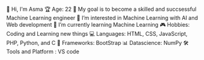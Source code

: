 👋 Hi, I'm Asma
🏆 Age: 22
🎯 My goal is to become a skilled and succsessful Machine Learning engineer
👀 I’m interested in Machine Learning with AI and Web development
🌱 I’m currently learning Machine Learning
🎮 Hobbies: Coding and Learning new things
💻 Languages: HTML, CSS, JavaScript, PHP, Python, and C
🔧 Frameworks: BootStrap
📊 Datascience: NumPy
🛠️ Tools and Platform : VS code

